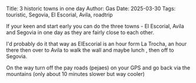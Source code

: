 Title: 3 historic towns in one day
Author: Gas
Date: 2025-03-30
Tags: touristic, Segovia, El Escorial, Avila, roadtrip

If your keen and start early you can do the three towns - El Escorial,
Avila and Segovia in one day as they are fairly close to each other.

I'd probably do it that way as ElEscorial is an hour form La Trocha,
an hour there then over to Avila to walk the wall and maybe lunch ,
then off to Segovia.

On the way turn off the pay roads (pejaes) on your GPS and go back via
the mountains (only about 10 minutes slower but way cooler)
